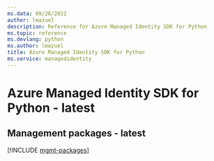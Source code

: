 ```yaml
---
ms.data: 09/28/2022
author: lmazuel
description: Reference for Azure Managed Identity SDK for Python
ms.topic: reference
ms.devlang: python
ms.author: lmazuel
title: Azure Managed Identity SDK for Python
ms.service: managedidentity
---
```

# Azure Managed Identity SDK for Python - latest

## Management packages - latest
[!INCLUDE [mgmt-packages](managed-identity-mgmt-index.md)]